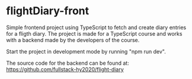 # flightDiary-front

Simple frontend project using TypeScript to fetch and create diary entries for a fligth diary. 
The project is made for a TypeScript course and works with a backend made by the developers of the course.

Start the project in development mode by running "npm run dev".

The source code for the backend can be found at: https://github.com/fullstack-hy2020/flight-diary


